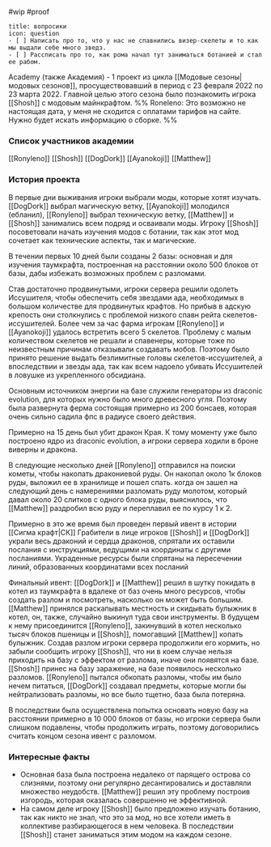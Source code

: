 #wip
#proof
```ad-note
title: вопросики
icon: question
- [ ] Написать про то, что у нас не спавнились визер-скелеты и то как мы выдали себе много зведз.
- [ ] Рассписать про то, как рома начал тут заниматься ботанией и стал ее рабом.
```


Academy (также Академия) - 1 проект из цикла [[Модовые сезоны|модовых сезонов]], просуществовавший в период с 23 февраля 2022 по 23 марта 2022. Главной целью этого сезона было познакомить игрока [[Shosh]] с модовым майнкрафтом.
%%
Roneleno:
Это возможно не настоящая дата, у меня не сходится с оплатами тарифов на сайте. Нужно будет искать информацию о сборке.
%%
### Список участников академии
[[Ronyleno]]
[[Shosh]]
[[DogDork]]
[[Ayanokoji]]
[[Matthew]]

### История проекта
В первые дни выживания игроки выбрали моды, которые хотят изучать. [[DogDork]] выбрал магическую ветку, [[Ayanokoji]] молодился (ебланил), [[Ronyleno]] выбрал техническую ветку, [[Matthew]] и [[Shosh]] занимались всем подряд и осваивали моды. Игроку [[Shosh]] посоветовали начать изучения модов с ботании, так как этот мод сочетает как технические аспекты, так и магические.

В течении первых 10 дней были созданы 2 базы: основная и для изучения таумкрафта, построенная на расстоянии около 500 блоков от базы, дабы избежать возможных проблем с разломами.

Став достаточно продвинутыми, игроки сервера решили одолеть Иссушителя, чтобы обеспечить себя звездами ада, необходимых в большом количестве для продвинутых крафтов. Но прибыв в адскую крепость они столкнулись с проблемой низкого спавн рейта скелетов-иссушителей. Более чем за час фарма игрокам [[Ronyleno]] и [[Ayanokoji]] удалось встретить всего 5 скелетов. Проблему с малым количеством скелетов не решали и спавенеры, которые тоже по неизвестным причинам отказывали создавать мобов. Поэтому было принято решение выдать безлимитные головы скелетов-иссушителей, а впоследствии и звезды ада, так как всем надоело убивать Иссушителей в ловушке из укрепленного обсидиана.

Основным источником энергии на базе служили генераторы из draconic evolution, для которых нужно было много древесного угля. Поэтому была развернута ферма состоящая примерно из 200 бонсаев, которая очень сильно садила фпс в радиусе своего действия. 

Примерно на 15 день был убит дракон Края. К тому моменту уже было построено ядро из draconic evolution, а игроки сервера ходили в броне виверны и дракона.

В следующие несколько дней [[Ronyleno]] отправился на поиски кометы, чтобы накопать дракониевой руды. Он накопал около 1к блоков руды, выложил ее в хранилище и пошел спать. когда он зашел на следующий день с намерениями разломать руду молотом, который давал около 20 слитков с одного блока руды, выяснилось, что [[Matthew]] раздробил всю руду и переплавил ее по курсу 1 к 2.

Примерно в это же время был проведен первый ивент в истории [[Сигма крафт|СК]]
Грабители в лице игроков [[Shosh]] и [[DogDork]] украли весь драконий и сердца драконов, спрятали их оставили послания с инструкциями, ведущими на координаты с другими посланиями. Украденные ресурсы были спрятаны на пересечении линий, образованных координатами всех посланий

Финальный ивент:
[[DogDork]] и [[Matthew]] решил в шутку покидать в котел из таумкрафта в вдалеке от баз очень много ресурсов, чтобы создать разлом и посмотреть, насколько он может быть большим. [[Matthew]] принялся раскапывать местность и скидывать булыжник в котел, он, также, случайно выкинул туда свои инструменты. В будущем к нему присоединится [[Ronyleno]], закинувший в котел несколько тысяч блоков пшеницы и [[Shosh]], помогавший [[Matthew]] копать булыжник. Создав разлом игроки сервера продолжили его кормить, но забыли сообщить игроку [[Shosh]], что ни в коем случае нельзя приходить на базу с эффектом от разлома, иначе они появятся на базе.
[[Shosh]] принес на базу заражение, на базе появилось несколько разломов. [[Ronyleno]] пытался обкопать разломы, чтобы им было нечем питаться, [[DogDork]] создавал предметы, которые могли бы нейтрализовать разломы, но все было тщетно, база была потеряна.

В последствии была осуществлена попытка основать новую базу на расстоянии примерно в 10 000 блоков от базы, но игроки сервера были слишком подавлены, чтобы продолжить играть, поэтому договорились считать концом сезона ивент с разломом.

### Интересные факты
* Основная база была построена недалеко от парящего острова со слизнями, поэтому они регулярно десантировались и доставляли множество неудобств. [[Matthew]] решил эту проблему построив изгородь, которая оказалась совершенно не эффективной.
* На самом деле игроку [[Shosh]] было предложено изучать ботанию, так как никто не знал, что это за мод, но все хотели иметь в коллективе разбирающегося в нем человека. В последствии [[Shosh]] станет заниматься этим модом на каждом сезоне.






